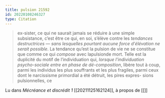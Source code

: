 ```yaml
---
title: pulsion 21592
id: 20220108246327
type: Citation
---
```


> ex-sister, ce qui ne saurait jamais se réduire à une simple subsistance, c’est être ce qui, en soi, s’élève contre les *tendances destructrices* — *sans lesquelles pourtant aucune force d'élévation ne serait possible*. La tendance qu’est la pulsion de vie ne se constitue que comme ce qui *compose* avec lapulsionde mort. Telle est la duplicité du motif de l’individuation qui, *lorsque l'individuation psycho-sociale entre en phase de dé-composition*, libère tout à coup, parmi les individus les plus souffrants et les plus fragiles, parmi ceux dont le narcissisme primordial a été détruit, les pires expres- sions pulsionnelles, ce

Lu dans *Mécréance et discrédit 1* [[20211125162124]], à propos de [[]]